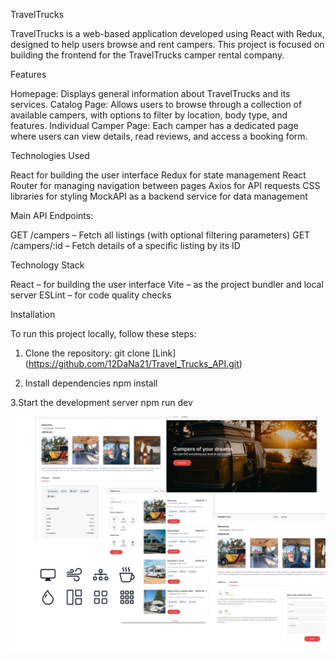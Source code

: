 TravelTrucks

TravelTrucks is a web-based application developed using React with Redux, designed to help users browse and rent campers. This project is focused on building the frontend for the TravelTrucks camper rental company.

Features

Homepage: Displays general information about TravelTrucks and its services.
Catalog Page: Allows users to browse through a collection of available campers, with options to filter by location, body type, and features.
Individual Camper Page: Each camper has a dedicated page where users can view details, read reviews, and access a booking form.

Technologies Used

React for building the user interface
Redux for state management
React Router for managing navigation between pages
Axios for API requests
CSS libraries for styling
MockAPI as a backend service for data management

Main API Endpoints:

GET /campers – Fetch all listings (with optional filtering parameters)
GET /campers/:id – Fetch details of a specific listing by its ID

Technology Stack

React – for building the user interface
Vite – as the project bundler and local server
ESLint – for code quality checks

Installation

To run this project locally, follow these steps:

1. Clone the repository:
   git clone [Link] (https://github.com/12DaNa21/Travel_Trucks_API.git)

2. Install dependencies
   npm install

3.Start the development server
npm run dev

![TravelTrucks Camper](./src//helpers/images/collage.jpg)
